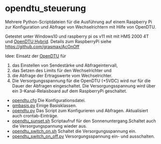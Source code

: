 # opendtu_steuerung
Mehrere Python-Scriptdateien für die Ausführung auf einem Raspberry Pi zur Konfiguration und Abfrage von Wechselrichtern mit Hilfe von OpenDTU.

Getestet unter Windows10 und raspberry pi os v11 mit mit HMS 2000 4T und [OpenDTU Hybrid](https://selbstbau-pv.de/products/opendtu-hybrid). 
Details zum RaspberryPi siehe https://github.com/grasmax/AcOnOff

Idee: Einsatz der [OpenDTU](https://github.com/tbnobody/OpenDTU) für
1. das Einstellen von Sendestärke und Abfrageintervall,
2. das Setzen des Limits für den Wechselrichter und
3. die Abfrage der Ertragswerte vom Wechselrichter.
4. Die Versorgungsspannung für die OpenDTU (+5VDC) wird nur für die Dauer der Abfragen eingeschaltet. Die Versorgungsspannung wird über ein 3-Kanal-Relaisboard auf dem RaspberryPi geschaltet.
   
* [opendtu.cfg](https://github.com/grasmax/opendtu_steuerung/blob/main/opendtu.cfg) Die Konfigurationsdatei.
* [gmbasis.py](https://github.com/grasmax/opendtu_steuerung/blob/main/gmbasis.py) Einige Basisklassen.
* [opendtu.py](https://github.com/grasmax/opendtu_steuerung/blob/main/opendtu.py) Das Script zum Konfigurieren und Abfragen. Aktualisiert auch crontab-Einträge.
* [opendtu_sunset.sh](https://github.com/grasmax/opendtu_steuerung/blob/main/opendtu_sunset.sh) Scriptaufruf für den Sonnenuntergang.Schaltet auch die Versorgungspannung wieder aus.
* [opendtu_switch_on.sh](https://github.com/grasmax/opendtu_steuerung/blob/main/opendtu_switch_on.sh) Schaltet die Versorgungsspannung ein.
* [opendtu_switch_on_off.py](https://github.com/grasmax/opendtu_steuerung/blob/main/opendtu_switch_on_off.py) Versorgungsspannung ein- und ausschalten.

